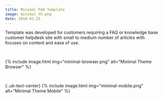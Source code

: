 ```yaml
---
title: Minimal FAQ Template
image: minimal_th.png
date: 2018-01-25
---
```


Template was developed for customers requiring a FAQ or knowledge base customer helpdesk site with small to medium number of articles with focuses on content and ease of use. 

<br>

{% include image.html img="minimal-browser.png" alt="Minimal Theme Browser" %}

<br>

{:.uk-text-center}
{% include image.html img="minimal-mobile.png" alt="Minimal Theme Mobile" %}
